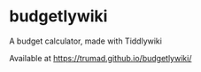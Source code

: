# budgetlywiki
A budget calculator, made with Tiddlywiki


Available at https://trumad.github.io/budgetlywiki/
